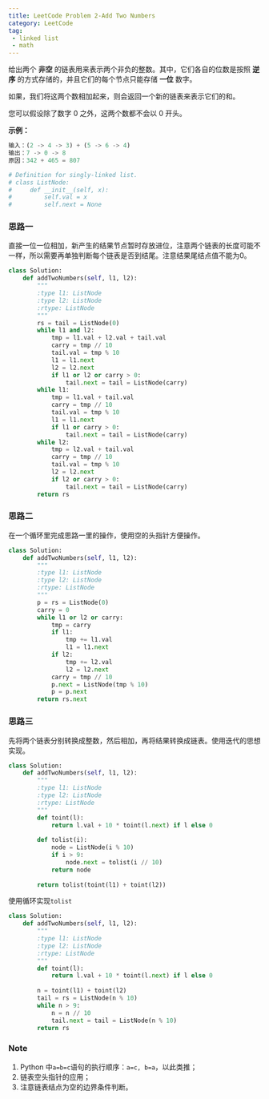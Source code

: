 ```yaml
---
title: LeetCode Problem 2-Add Two Numbers
category: LeetCode
tag:
 - linked list
 - math
---
```


给出两个 **非空** 的链表用来表示两个非负的整数。其中，它们各自的位数是按照 **逆序** 的方式存储的，并且它们的每个节点只能存储 **一位** 数字。

如果，我们将这两个数相加起来，则会返回一个新的链表来表示它们的和。

您可以假设除了数字 0 之外，这两个数都不会以 0 开头。

**示例：**

```python
输入：(2 -> 4 -> 3) + (5 -> 6 -> 4)
输出：7 -> 0 -> 8
原因：342 + 465 = 807
```

```python
# Definition for singly-linked list.
# class ListNode:
#     def __init__(self, x):
#         self.val = x
#         self.next = None
```

### 思路一

直接一位一位相加，新产生的结果节点暂时存放进位，注意两个链表的长度可能不一样，所以需要再单独判断每个链表是否到结尾。注意结果尾结点值不能为0。

```python
class Solution:
    def addTwoNumbers(self, l1, l2):
        """
        :type l1: ListNode
        :type l2: ListNode
        :rtype: ListNode
        """
        rs = tail = ListNode(0)
        while l1 and l2:
            tmp = l1.val + l2.val + tail.val
            carry = tmp // 10
            tail.val = tmp % 10
            l1 = l1.next
            l2 = l2.next
            if l1 or l2 or carry > 0:
                tail.next = tail = ListNode(carry)
        while l1:
            tmp = l1.val + tail.val
            carry = tmp // 10
            tail.val = tmp % 10
            l1 = l1.next
            if l1 or carry > 0:
                tail.next = tail = ListNode(carry)
        while l2:
            tmp = l2.val + tail.val
            carry = tmp // 10
            tail.val = tmp % 10
            l2 = l2.next
            if l2 or carry > 0:
                tail.next = tail = ListNode(carry)
        return rs
```

### 思路二

在一个循环里完成思路一里的操作，使用空的头指针方便操作。

```python
class Solution:
    def addTwoNumbers(self, l1, l2):
        """
        :type l1: ListNode
        :type l2: ListNode
        :rtype: ListNode
        """
        p = rs = ListNode(0)
        carry = 0
        while l1 or l2 or carry:
            tmp = carry
            if l1:
                tmp += l1.val
                l1 = l1.next
            if l2:
                tmp += l2.val
                l2 = l2.next
            carry = tmp // 10
            p.next = ListNode(tmp % 10)
            p = p.next
        return rs.next
```

### 思路三

先将两个链表分别转换成整数，然后相加，再将结果转换成链表。使用迭代的思想实现。

```python
class Solution:
    def addTwoNumbers(self, l1, l2):
        """
        :type l1: ListNode
        :type l2: ListNode
        :rtype: ListNode
        """
        def toint(l):
            return l.val + 10 * toint(l.next) if l else 0
        
        def tolist(i):
            node = ListNode(i % 10)
            if i > 9:
                node.next = tolist(i // 10)
            return node
        
        return tolist(toint(l1) + toint(l2))
```

使用循环实现`tolist`

```python
class Solution:
    def addTwoNumbers(self, l1, l2):
        """
        :type l1: ListNode
        :type l2: ListNode
        :rtype: ListNode
        """
        def toint(l):
            return l.val + 10 * toint(l.next) if l else 0
        
        n = toint(l1) + toint(l2)
        tail = rs = ListNode(n % 10)
        while n > 9:
            n = n // 10
            tail.next = tail = ListNode(n % 10)
        return rs
```

### Note

1. Python 中`a=b=c`语句的执行顺序：`a=c, b=a`，以此类推；
2. 链表空头指针的应用；
3. 注意链表结点为空的边界条件判断。